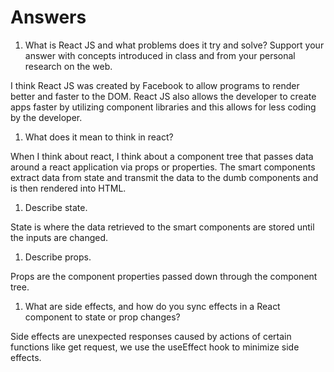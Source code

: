 # Answers

1. What is React JS and what problems does it try and solve? Support your answer with concepts introduced in class and from your personal research on the web.

I think React JS was created by Facebook to allow programs to render
better and faster to the DOM. React JS also allows the developer to
create apps faster by utilizing component libraries and this allows for
less coding by the developer.

1. What does it mean to think in react?

When I think about react, I think about a component tree that passes
data around a react application via props or properties. The smart
components extract data from state and transmit the data to the dumb
components and is then rendered into HTML.

1. Describe state.

State is where the data retrieved to the smart components are stored
until the inputs are changed.

1. Describe props.

Props are the component properties passed down through the component
tree.

1. What are side effects, and how do you sync effects in a React component to state or prop changes?

Side effects are unexpected responses caused by actions of certain
functions like get request, we use the useEffect hook to minimize side
effects.
